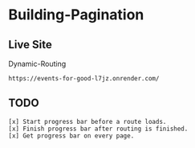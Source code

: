 # Building-Pagination

## Live Site

Dynamic-Routing

```
https://events-for-good-l7jz.onrender.com/
```

## TODO

```
[x] Start progress bar before a route loads.
[x] Finish progress bar after routing is finished.
[x] Get progress bar on every page.
```
